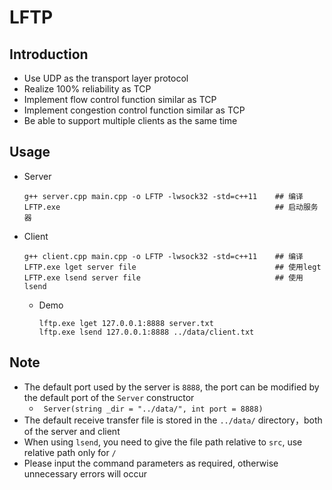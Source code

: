 # LFTP

## Introduction

* Use UDP as the transport layer protocol
* Realize 100% reliability as TCP
* Implement flow control function similar as TCP
* Implement congestion control function similar as TCP
* Be able to support multiple clients as the same time  

## Usage

* Server
    ```shell
    g++ server.cpp main.cpp -o LFTP -lwsock32 -std=c++11    ## 编译
    LFTP.exe                                                ## 启动服务器
    ```
* Client
    ```shell
    g++ client.cpp main.cpp -o LFTP -lwsock32 -std=c++11    ## 编译
    LFTP.exe lget server file                               ## 使用legt
    LFTP.exe lsend server file                              ## 使用lsend
    ```
    * Demo
        ```shell
        lftp.exe lget 127.0.0.1:8888 server.txt
        lftp.exe lsend 127.0.0.1:8888 ../data/client.txt
        ```

## Note
* The default port used by the server is `8888`, the port can be modified by the default port of the `Server` constructor
    * ` Server(string _dir = "../data/", int port = 8888)`
* The default receive transfer file is stored in the `../data/` directory，both of the server and client
* When using `lsend`, you need to give the file path relative to `src`, use relative path only for `/`
* Please input the command parameters as required, otherwise unnecessary errors will occur
